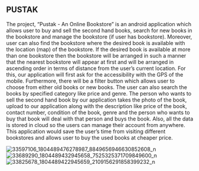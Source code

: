 ## PUSTAK

The project, “Pustak - An Online Bookstore” is an android application which allows
user to buy and sell the second hand books, search for new books in the bookstore and
manage the bookstore (if user has bookstore). Moreover, user can also find the
bookstore where the desired book is available with the location (map) of the
bookstore. If the desired book is available at more than one bookstore then the
bookstore will be arranged in such a manner that the nearest bookstore will appear at
first and will be arranged in ascending order in terms of distance from the user’s
current location. For this, our application will first ask for the accessibility with the
GPS of the mobile. Furthermore, there will be a filter button which allows user to
choose from either old books or new books. The user can also search the books by
specified category like price and genre. The person who wants to sell the second hand
book by our application takes the photo of the book, upload to our application along
with the description like price of the book, contact number, condition of the book,
genre and the person who wants to buy that book will deal with that person and buys
the book. Also, all the data is stored in cloud so the users can manage their account
from anywhere. This application would save the user’s time from visiting different
bookstores and allows user to buy the used books at cheaper price.

![33597106_1804489476278987_8849656946630852608_n](https://user-images.githubusercontent.com/19249901/131961733-ea1e513a-81d3-4644-8b7e-c52d3da0d8c8.jpg)
![33689290_1804489432945658_7525325371709849600_n](https://user-images.githubusercontent.com/19249901/131961737-3c94a9f9-ea86-498a-92b5-523f72c39267.jpg)
![33825678_1804489422945659_2109156291858399232_n](https://user-images.githubusercontent.com/19249901/131961743-8989a294-fe61-4873-88ec-de4076bde886.jpg)

